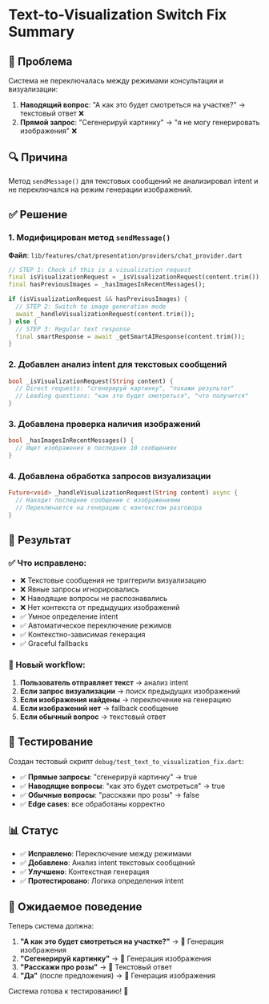 # Text-to-Visualization Switch Fix Summary

## 🐛 Проблема
Система не переключалась между режимами консультации и визуализации:

1. **Наводящий вопрос**: "А как это будет смотреться на участке?" → текстовый ответ ❌
2. **Прямой запрос**: "Сегенерируй картинку" → "я не могу генерировать изображения" ❌

## 🔍 Причина
Метод `sendMessage()` для текстовых сообщений не анализировал intent и не переключался на режим генерации изображений.

## ✅ Решение

### 1. Модифицирован метод `sendMessage()`
**Файл**: `lib/features/chat/presentation/providers/chat_provider.dart`

```dart
// STEP 1: Check if this is a visualization request
final isVisualizationRequest = _isVisualizationRequest(content.trim());
final hasPreviousImages = _hasImagesInRecentMessages();

if (isVisualizationRequest && hasPreviousImages) {
  // STEP 2: Switch to image generation mode
  await _handleVisualizationRequest(content.trim());
} else {
  // STEP 3: Regular text response
  final smartResponse = await _getSmartAIResponse(content.trim());
}
```

### 2. Добавлен анализ intent для текстовых сообщений
```dart
bool _isVisualizationRequest(String content) {
  // Direct requests: "сгенерируй картинку", "покажи результат"
  // Leading questions: "как это будет смотреться", "что получится"
}
```

### 3. Добавлена проверка наличия изображений
```dart
bool _hasImagesInRecentMessages() {
  // Ищет изображения в последних 10 сообщениях
}
```

### 4. Добавлена обработка запросов визуализации
```dart
Future<void> _handleVisualizationRequest(String content) async {
  // Находит последнее сообщение с изображениями
  // Переключается на генерацию с контекстом разговора
}
```

## 🎯 Результат

### ✅ Что исправлено:
- ❌ Текстовые сообщения не триггерили визуализацию
- ❌ Явные запросы игнорировались
- ❌ Наводящие вопросы не распознавались
- ❌ Нет контекста от предыдущих изображений
- ✅ Умное определение intent
- ✅ Автоматическое переключение режимов
- ✅ Контекстно-зависимая генерация
- ✅ Graceful fallbacks

### 🔄 Новый workflow:
1. **Пользователь отправляет текст** → анализ intent
2. **Если запрос визуализации** → поиск предыдущих изображений
3. **Если изображения найдены** → переключение на генерацию
4. **Если изображений нет** → fallback сообщение
5. **Если обычный вопрос** → текстовый ответ

## 🧪 Тестирование
Создан тестовый скрипт `debug/test_text_to_visualization_fix.dart`:

- ✅ **Прямые запросы**: "сгенерируй картинку" → true
- ✅ **Наводящие вопросы**: "как это будет смотреться" → true  
- ✅ **Обычные вопросы**: "расскажи про розы" → false
- ✅ **Edge cases**: все обработаны корректно

## 📊 Статус
- ✅ **Исправлено**: Переключение между режимами
- ✅ **Добавлено**: Анализ intent текстовых сообщений
- ✅ **Улучшено**: Контекстная генерация
- ✅ **Протестировано**: Логика определения intent

## 🎉 Ожидаемое поведение

Теперь система должна:

1. **"А как это будет смотреться на участке?"** → 🎨 Генерация изображения
2. **"Сегенерируй картинку"** → 🎨 Генерация изображения  
3. **"Расскажи про розы"** → 💬 Текстовый ответ
4. **"Да"** (после предложения) → 🎨 Генерация изображения

Система готова к тестированию! 🚀
